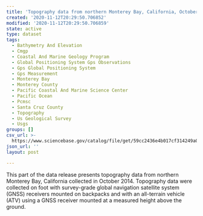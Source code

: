 ```yaml
---
title: 'Topography data from northern Monterey Bay, California, October 2014'
created: '2020-11-12T20:29:50.706852'
modified: '2020-11-12T20:29:50.706859'
state: active
type: dataset
tags:
  - Bathymetry And Elevation
  - Cmgp
  - Coastal And Marine Geology Program
  - Global Positioning System Gps Observations
  - Gps Global Positioning System
  - Gps Measurement
  - Monterey Bay
  - Monterey County
  - Pacific Coastal And Marine Science Center
  - Pacific Ocean
  - Pcmsc
  - Santa Cruz County
  - Topography
  - Us Geological Survey
  - Usgs
groups: []
csv_url: >-
  https://www.sciencebase.gov/catalog/file/get/59cc2436e4b017cf314249a0?name=mb14_oct_topo.csv
json_url: ''
layout: post

---
```

This part of the data release presents topography data from northern Monterey Bay, California collected in October 2014. Topography data were collected on foot with survey-grade global navigation satellite system (GNSS) receivers mounted on backpacks and with an all-terrain vehicle (ATV) using a GNSS receiver mounted at a measured height above the ground.
